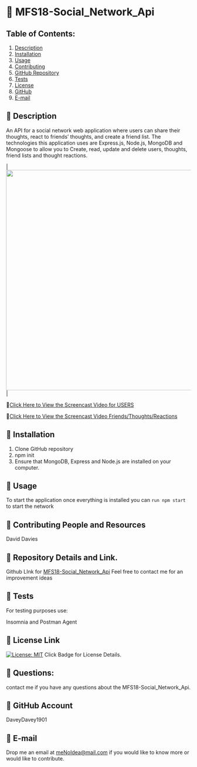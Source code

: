 # :small_orange_diamond: MFS18-Social_Network_Api
## Table of Contents:
  1. [Description](##Description) 
  2. [Installation](##Installation)
  3. [Usage](##Usage)  
  4. [Contributing](##Contributing-and-Resources)
  5. [GitHub Repository](##Repository-Details-Link)
  6. [Tests](##Tests)
  4. [License](##License-Link)
  7. [GitHub](##GitHub-Account)
  8. [E-mail](##E-mail)
  
## :small_blue_diamond: Description

An API for a social network web application where users can share their thoughts, react to friends’ thoughts, and create a friend list. The technologies this application uses are Express.js, Node.js, MongoDB and Mongoose to allow you to Create, read, update and delete users, thoughts, friend lists and thought reactions.


|<img src="" width="600">| 


:file_folder:[Click Here to View the Screencast Video for USERS](https://drive.google.com/file/d/1I--MPYYnVwdZiuu-GHUHsgBa6-pBwpoz/view)

:file_folder:[Click Here to View the Screencast Video Friends/Thoughts/Reactions]()




## :small_blue_diamond: Installation

  1. Clone GitHub repository
  2. npm init
  3. Ensure that MongoDB, Express and Node.js are installed on your computer.
  
## :small_blue_diamond: Usage

To start the application once everything is installed you can `run npm start` to start the network

## :small_blue_diamond: Contributing People and Resources

David Davies

## :small_blue_diamond: Repository Details and Link.
Github LInk for [MFS18-Social_Network_Api](https://github.com/DaveyDavey1901/MFS18-Social_Network_Api)
Feel free to contact me for an improvement ideas

## :small_blue_diamond: Tests

For testing purposes use:

Insomnia and Postman Agent

## :small_blue_diamond: License Link
[![License: MIT](https://img.shields.io/badge/License-MIT-yellow.svg)](https://opensource.org/licenses/MIT) Click Badge for License Details.


## :small_blue_diamond: Questions:

contact me if you have any questions about the MFS18-Social_Network_Api.

## :small_blue_diamond: GitHub Account

DaveyDavey1901

## :small_blue_diamond: E-mail

Drop me an email at meNoIdea@mail.com if you would like to know more or would like to contribute.

